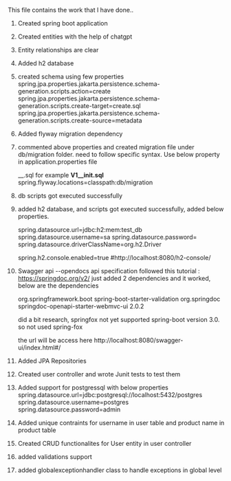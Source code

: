 This file contains the work that I have done..

1. Created spring boot application
2. Created entities with the help of chatgpt
3. Entity relationships are clear
4. Added h2 database
5. created schema using few properties
	spring.jpa.properties.jakarta.persistence.schema-generation.scripts.action=create
	spring.jpa.properties.jakarta.persistence.schema-generation.scripts.create-target=create.sql
	spring.jpa.properties.jakarta.persistence.schema-generation.scripts.create-source=metadata
6. Added flyway migration dependency
7. commented above properties and created migration file under db/migration folder. need to follow specific syntax. Use below property in application.properties file

	<Prefix><numberr>__<desc>.sql  for example **V1__init.sql**	
	spring.flyway.locations=classpath:db/migration
	
8. db scripts got executed successfully
9. added h2 database, and scripts got executed successfully, added below properties.

	spring.datasource.url=jdbc:h2:mem:test_db
	spring.datasource.username=sa
	spring.datasource.password=
	spring.datasource.driverClassName=org.h2.Driver
	
	spring.h2.console.enabled=true   #http://localhost:8080/h2-console/
10. Swagger api --opendocs api specification
	followed this tutorial : https://springdoc.org/v2/
	just added 2 dependencies and it worked, below are the dependencies
	
	<dependency>
	        <groupId>org.springframework.boot</groupId>
	        <artifactId>spring-boot-starter-validation</artifactId>
	    </dependency>
	    <dependency>
	        <groupId>org.springdoc</groupId>
	        <artifactId>springdoc-openapi-starter-webmvc-ui</artifactId>
	        <version>2.0.2</version>
	    </dependency>
	    
	did a bit research, springfox not yet supported spring-boot version 3.0. so not used spring-fox
	
	the url will be access here 
	http://localhost:8080/swagger-ui/index.html#/

11. Added JPA Repositories
12. Created user controller and wrote Junit tests to test them
13. Added support for postgressql with below properties
		spring.datasource.url=jdbc:postgresql://localhost:5432/postgres
		spring.datasource.username=postgres
		spring.datasource.password=admin
14. Added unique contraints for username in user table and product name in product table
14. Created CRUD functionalites for User entity in user controller
15. added validations support
16. added globalexceptionhandler class to handle exceptions in global level
